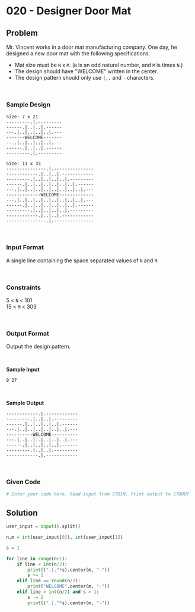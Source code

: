 # 020 - Designer Door Mat

## Problem

Mr. Vincent works in a door mat manufacturing company. One day, he designed a new door mat with the following specifications.

* Mat size must be `N` x `M`. (`N` is an odd natural number, and `M` is times `N`.)
* The design should have "WELCOME" written in the center.
* The design pattern should only use `|,.` and `-` characters.


<br>

### Sample Design

```
Size: 7 x 21
---------.|.---------
------.|..|..|.------
---.|..|..|..|..|.---
-------WELCOME-------
---.|..|..|..|..|.---
------.|..|..|.------
---------.|.---------

Size: 11 x 33
---------------.|.---------------
------------.|..|..|.------------
---------.|..|..|..|..|.---------
------.|..|..|..|..|..|..|.------
---.|..|..|..|..|..|..|..|..|.---
-------------WELCOME-------------
---.|..|..|..|..|..|..|..|..|.---
------.|..|..|..|..|..|..|.------
---------.|..|..|..|..|.---------
------------.|..|..|.------------
---------------.|.---------------
```

<br>

### Input Format

A single line containing the space separated values of `N` and `M`.

<br>


### Constraints


5 < `N` < 101 <br>
15 < `M` < 303


<br>

### Output Format

Output the design pattern.

<br>

**Sample Input**

```
9 27
```

<br>

**Sample Output**

```
------------.|.------------
---------.|..|..|.---------
------.|..|..|..|..|.------
---.|..|..|..|..|..|..|.---
----------WELCOME----------
---.|..|..|..|..|..|..|.---
------.|..|..|..|..|.------
---------.|..|..|.---------
------------.|.------------
```



<br>


### Given Code

```python
# Enter your code here. Read input from STDIN. Print output to STDOUT
```


## Solution

```python
user_input = input().split()

n,m = int(user_input[0]), int(user_input[1])

s = 1

for line in range(n+1):
    if line < int(n/2):
        print((".|."*s).center(m, "-"))
        s += 2
    elif line == round(n/2):
        print("WELCOME".center(m, "-"))
    elif line > int(n/2) and s > 1:
        s -= 2
        print((".|."*s).center(m, "-"))
```
